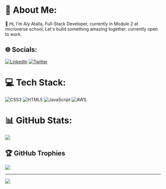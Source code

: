 # 💫 About Me:
👋 Hi, I'm Aly Atalla, Full-Stack Developer, currently in Module 2 at microverse school, Let's build something amazing together. currently open to work.


## 🌐 Socials:
[![LinkedIn](https://img.shields.io/badge/LinkedIn-%230077B5.svg?logo=linkedin&logoColor=white)](https://linkedin.com/in/https://www.linkedin.com/in/aly-atalla-8b83a0231/) [![Twitter](https://img.shields.io/badge/Twitter-%231DA1F2.svg?logo=Twitter&logoColor=white)](https://twitter.com/aliatalla) 

# 💻 Tech Stack:
![CSS3](https://img.shields.io/badge/css3-%231572B6.svg?style=for-the-badge&logo=css3&logoColor=white) ![HTML5](https://img.shields.io/badge/html5-%23E34F26.svg?style=for-the-badge&logo=html5&logoColor=white) ![JavaScript](https://img.shields.io/badge/javascript-%23323330.svg?style=for-the-badge&logo=javascript&logoColor=%23F7DF1E) ![AWS](https://img.shields.io/badge/AWS-%23FF9900.svg?style=for-the-badge&logo=amazon-aws&logoColor=white)
# 📊 GitHub Stats:
![](https://github-readme-streak-stats.herokuapp.com/?user=AlyAtalla&theme=dark&hide_border=false)<br/>

## 🏆 GitHub Trophies
![](https://github-profile-trophy.vercel.app/?username=AlyAtalla&theme=radical&no-frame=false&no-bg=false&margin-w=4)

---
[![](https://visitcount.itsvg.in/api?id=AlyAtalla&icon=0&color=0)](https://visitcount.itsvg.in)
  
<!-- Proudly created with GPRM ( https://gprm.itsvg.in ) -->